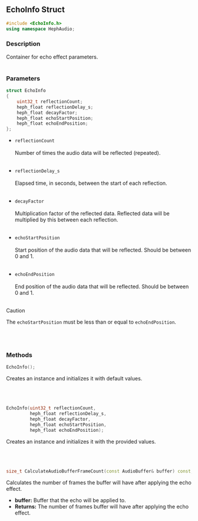 ## EchoInfo Struct
```c++
#include <EchoInfo.h>
using namespace HephAudio;
```

### Description
Container for echo effect parameters.
<br><br>

### Parameters
```c++
struct EchoInfo
{
    uint32_t reflectionCount;
    heph_float reflectionDelay_s;
    heph_float decayFactor;
    heph_float echoStartPosition;
    heph_float echoEndPosition;
};
```

- ``reflectionCount``
<br><br>
Number of times the audio data will be reflected (repeated).
<br><br>

- ``reflectionDelay_s``
<br><br>
Elapsed time, in seconds, between the start of each reflection.
<br><br>

- ``decayFactor``
<br><br>
Multiplication factor of the reflected data. Reflected data will be multiplied by this between each reflection.
<br><br>

- ``echoStartPosition``
<br><br>
Start position of the audio data that will be reflected. Should be between 0 and 1.
<br><br>

- ``echoEndPosition``
<br><br>
End position of the audio data that will be reflected. Should be between 0 and 1.
<br><br>

> [!CAUTION]
> The ``echoStartPosition`` must be less than or equal to ``echoEndPosition``.

<br><br>

### Methods

```c++
EchoInfo();
```
Creates an instance and initializes it with default values.
<br><br><br><br>

```c++
EchoInfo(uint32_t reflectionCount,
         heph_float reflectionDelay_s,
         heph_float decayFactor,
         heph_float echoStartPosition,
         heph_float echoEndPosition);
```
Creates an instance and initializes it with the provided values.
<br><br><br><br>

```c++
size_t CalculateAudioBufferFrameCount(const AudioBuffer& buffer) const;
```
Calculates the number of frames the buffer will have after applying the echo effect.
- **buffer:** Buffer that the echo will be applied to.
- **Returns:** The number of frames buffer will have after applying the echo effect.
